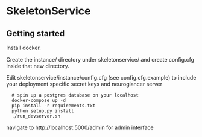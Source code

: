 # SkeletonService

## Getting started
Install docker.

Create the instance/ directory under skeletonservice/ and create config.cfg inside that new directory.

Edit skeletonservice/instance/config.cfg (see config.cfg.example) to include your deployment specific secret keys and neuroglancer server

```
  # spin up a postgres database on your localhost
  docker-compose up -d
  pip install -r requirements.txt
  python setup.py install
  ./run_devserver.sh
```

navigate to http://localhost:5000/admin for admin interface

